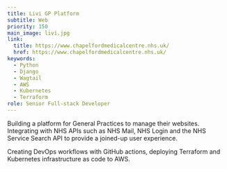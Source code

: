 ```yaml
---
title: Livi GP Platform
subtitle: Web
priority: 150
main_image: livi.jpg
link:
  title: https://www.chapelfordmedicalcentre.nhs.uk/
  href: https://www.chapelfordmedicalcentre.nhs.uk/
keywords:
  - Python
  - Django
  - Wagtail
  - AWS
  - Kubernetes
  - Terraform
role: Senior Full-stack Developer
---
```


Building a platform for General Practices to manage their websites. Integrating with NHS APIs such as NHS Mail, NHS Login and the NHS Service Search API to provide a joined-up user experience.

Creating DevOps workflows with GitHub actions, deploying Terraform and Kubernetes infrastructure as code to AWS.
